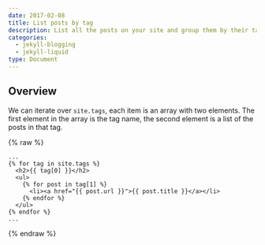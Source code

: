 ```yaml
---
date: 2017-02-08
title: List posts by tag
description: List all the posts on your site and group them by their tag
categories:
  - jekyll-blogging
  - jekyll-liquid
type: Document
---
```

## Overview

We can iterate over `site.tags`, each item is an array with two elements. The first element in the array is the tag name, the second element is a list of the posts in that tag.

{% raw %}
~~~liquid
...
{% for tag in site.tags %}
  <h2>{{ tag[0] }}</h2>
  <ul>
    {% for post in tag[1] %}
      <li><a href="{{ post.url }}">{{ post.title }}</a></li>
    {% endfor %}
  </ul>
{% endfor %}
...
~~~
{% endraw %}

